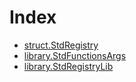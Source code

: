 # Index

<!-- START_INDEX -->
- [struct.StdRegistry](./struct.StdRegistry.md)
- [library.StdFunctionsArgs](./library.StdFunctionsArgs.md)
- [library.StdRegistryLib](./library.StdRegistryLib.md)

<!-- END_INDEX -->